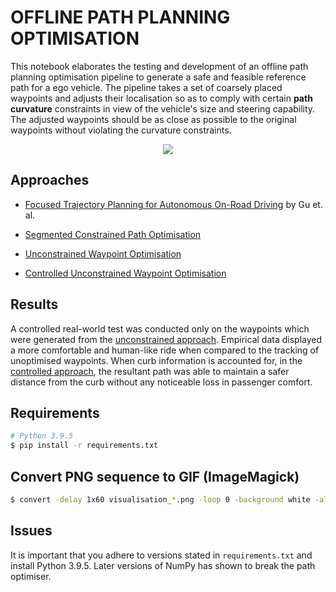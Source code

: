# OFFLINE PATH PLANNING OPTIMISATION

This notebook elaborates the testing and development of an offline path planning optimisation pipeline to generate a safe and feasible reference path for a ego vehicle. The pipeline takes a set of coarsely placed waypoints and adjusts their localisation so as to comply with certain **path curvature** constraints in view of the vehicle's size and steering capability. The adjusted waypoints should be as close as possible to the original waypoints without violating the curvature constraints.

<div align="center">
	<img src="resources/vis.gif" />
</div>

## Approaches

- [Focused Trajectory Planning for Autonomous On-Road Driving](https://www.ri.cmu.edu/pub_files/2013/6/IV2013-Tianyu.pdf) by Gu et. al.

- [Segmented Constrained Path Optimisation](examples/constrained.ipynb)

- [Unconstrained Waypoint Optimisation](examples/unconstrained.ipynb)

- [Controlled Unconstrained Waypoint Optimisation](examples/controlled.ipynb)

## Results

A controlled real-world test was conducted only on the waypoints which were generated from the [unconstrained approach](examples/unconstrained.ipynb). Empirical data displayed a more comfortable and human-like ride when compared to the tracking of unoptimised waypoints. When curb information is accounted for, in the [controlled approach](examples/controlled.ipynb), the resultant path was able to maintain a safer distance from the curb without any noticeable loss in passenger comfort.

## Requirements

```bash
# Python 3.9.5
$ pip install -r requirements.txt
```

## Convert PNG sequence to GIF (ImageMagick)

```bash
$ convert -delay 1x60 visualisation_*.png -loop 0 -background white -alpha remove vis.gif
```

## Issues
It is important that you adhere to versions stated in `requirements.txt` and install Python 3.9.5. Later versions of NumPy has shown to break the path optimiser.
